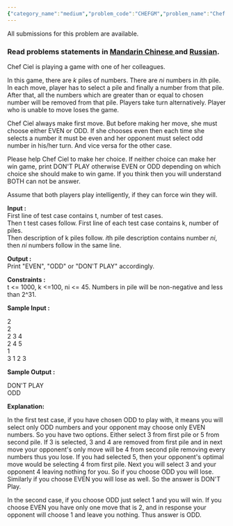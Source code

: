 ```yaml
---
{"category_name":"medium","problem_code":"CHEFGM","problem_name":"Chef Game","languages_supported":{"0":"ADA","1":"ASM","2":"BASH","3":"BF","4":"C","5":"C99 strict","6":"CAML","7":"CLOJ","8":"CLPS","9":"CPP 4.3.2","10":"CPP 4.9.2","11":"CPP14","12":"CS2","13":"D","14":"ERL","15":"FORT","16":"FS","17":"GO","18":"HASK","19":"ICK","20":"ICON","21":"JAVA","22":"JS","23":"LISP clisp","24":"LISP sbcl","25":"LUA","26":"NEM","27":"NICE","28":"NODEJS","29":"PAS fpc","30":"PAS gpc","31":"PERL","32":"PERL6","33":"PHP","34":"PIKE","35":"PRLG","36":"PYTH","37":"PYTH 3.4","38":"RUBY","39":"SCALA","40":"SCM guile","41":"SCM qobi","42":"ST","43":"TCL","44":"TEXT","45":"WSPC"},"max_timelimit":2,"source_sizelimit":50000,"problem_author":"div_adm","problem_tester":null,"date_added":"22-08-2012","tags":{"0":"div_adm","1":"easy","2":"game","3":"nov13"},"editorial_url":"http://discuss.codechef.com/problems/CHEFGM","time":{"view_start_date":1384162200,"submit_start_date":1384162200,"visible_start_date":1384162200,"end_date":1735669800},"layout":"problem"}
---
```

<span class="solution-visible-txt">All submissions for this problem are available.</span><h3> Read problems statements in <a target="_blank" href="http://www.codechef.com/download/translated/NOV13/mandarin/CHEFGM.pdf"> Mandarin Chinese </a> and <a target="_blank" href="http://www.codechef.com/download/translated/NOV13/russian/CHEFGM.PDF"> Russian</a>.</h3>
<p>Chef Ciel is playing a game with one of her colleagues.</p>
<p> In this game, there are <em>k</em> piles of numbers. There are <em>ni</em> numbers in <em>i</em>th pile. In each move, player has to select a pile and finally a number from that pile. After that, all the numbers which are greater than or equal to chosen number will be removed from that pile. Players take turn alternatively. Player who is unable to move loses the game. </p>
<p>Chef Ciel always make first move. But before making her move, she must choose either EVEN or ODD. If she chooses even then each time she selects a number it must be even and her opponent must select odd number in his/her turn. And vice versa for the other case. </p>
<p>Please help Chef Ciel to make her choice. If neither choice can make her win game, print DON'T PLAY otherwise EVEN or ODD depending on which choice she should make to win game. If you think then you will understand BOTH can not be answer.</p>
<p>Assume that both players play intelligently, if they can force win they will. </p>
<p> <strong>Input : </strong><br /> First line of test case contains t, number of test cases.<br /> Then t test cases follow. First line of each test case contains k, number of piles. <br /> Then description of k piles follow. <em>i</em>th pile description contains number <em>ni</em>, then <em>ni</em> numbers follow in the same line.</p>
<p><strong>Output :</strong> <br /> Print "EVEN", "ODD" or "DON'T PLAY" accordingly.</p>
<p><strong>Constraints : <br /></strong> t &lt;= 1000, k &lt;=100, ni &lt;= 45. Numbers in pile will be non-negative and less than 2^31.</p>

<p><strong>Sample Input :</strong></p>
<div>2</div>
<div>2 </div>
<div>2 3 4</div>
<div>2 4 5</div>
<div>1</div>
<div>3 1 2 3</div>

<p><strong>Sample Output :</strong></p>
<p>DON'T PLAY<br />ODD</p>

<p><b>Explanation:</b> </p>
<p>In the first test case, if you have chosen ODD to play with, it means you will select only ODD numbers and your opponent may choose only EVEN numbers. So you have two options. Either select 3 from first pile or 5 from second pile. If 3 is selected, 3 and 4 are removed from first pile and in next move your opponent's only move will be 4 from second pile removing every numbers thus you lose. If you had selected 5, then your opponent's optimal move would be selecting 4 from first pile. Next you will select 3 and your opponent 4 leaving nothing for you. So if you choose ODD you will lose. Similarly if you choose EVEN you will lose as well. So the answer is DON'T Play.</p>
<p>In the second case, if you choose ODD just select 1 and you will win. If you choose EVEN you have only one move that is 2, and in response your opponent will choose 1 and leave you nothing. Thus answer is ODD.</p>
